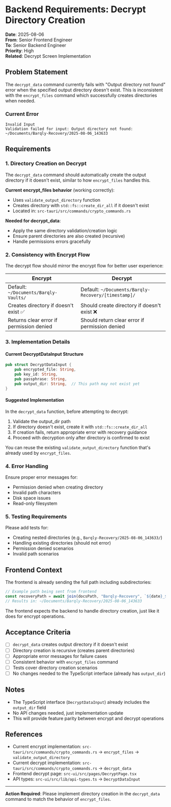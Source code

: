 # Backend Requirements: Decrypt Directory Creation

**Date**: 2025-08-06  
**From**: Senior Frontend Engineer  
**To**: Senior Backend Engineer  
**Priority**: High  
**Related**: Decrypt Screen Implementation

## Problem Statement

The `decrypt_data` command currently fails with "Output directory not found" error when the specified output directory doesn't exist. This is inconsistent with the `encrypt_files` command which successfully creates directories when needed.

### Current Error

```
Invalid Input
Validation failed for input: Output directory not found: ~/Documents/Barqly-Recovery/2025-08-06_143633
```

## Requirements

### 1. Directory Creation on Decrypt

The `decrypt_data` command should automatically create the output directory if it doesn't exist, similar to how `encrypt_files` handles this.

**Current encrypt_files behavior** (working correctly):

- Uses `validate_output_directory` function
- Creates directory with `std::fs::create_dir_all` if it doesn't exist
- Located in: `src-tauri/src/commands/crypto_commands.rs`

**Needed for decrypt_data**:

- Apply the same directory validation/creation logic
- Ensure parent directories are also created (recursive)
- Handle permissions errors gracefully

### 2. Consistency with Encrypt Flow

The decrypt flow should mirror the encrypt flow for better user experience:

| Encrypt                                  | Decrypt                                             |
| ---------------------------------------- | --------------------------------------------------- |
| Default: `~/Documents/Barqly-Vaults/`    | Default: `~/Documents/Barqly-Recovery/[timestamp]/` |
| Creates directory if doesn't exist ✅    | Should create directory if doesn't exist ❌         |
| Returns clear error if permission denied | Should return clear error if permission denied      |

### 3. Implementation Details

#### Current DecryptDataInput Structure

```rust
pub struct DecryptDataInput {
    pub encrypted_file: String,
    pub key_id: String,
    pub passphrase: String,
    pub output_dir: String,  // This path may not exist yet
}
```

#### Suggested Implementation

In the `decrypt_data` function, before attempting to decrypt:

1. Validate the output_dir path
2. If directory doesn't exist, create it with `std::fs::create_dir_all`
3. If creation fails, return appropriate error with recovery guidance
4. Proceed with decryption only after directory is confirmed to exist

You can reuse the existing `validate_output_directory` function that's already used by `encrypt_files`.

### 4. Error Handling

Ensure proper error messages for:

- Permission denied when creating directory
- Invalid path characters
- Disk space issues
- Read-only filesystem

### 5. Testing Requirements

Please add tests for:

- Creating nested directories (e.g., `Barqly-Recovery/2025-08-06_143633/`)
- Handling existing directories (should not error)
- Permission denied scenarios
- Invalid path scenarios

## Frontend Context

The frontend is already sending the full path including subdirectories:

```typescript
// Example path being sent from frontend
const recoveryPath = await join(docsPath, "Barqly-Recovery", `${date}_${time}`);
// Results in: ~/Documents/Barqly-Recovery/2025-08-06_143633
```

The frontend expects the backend to handle directory creation, just like it does for encrypt operations.

## Acceptance Criteria

- [ ] `decrypt_data` creates output directory if it doesn't exist
- [ ] Directory creation is recursive (creates parent directories)
- [ ] Appropriate error messages for failure cases
- [ ] Consistent behavior with `encrypt_files` command
- [ ] Tests cover directory creation scenarios
- [ ] No changes needed to the TypeScript interface (already has `output_dir`)

## Notes

- The TypeScript interface (`DecryptDataInput`) already includes the `output_dir` field
- No API changes needed, just implementation update
- This will provide feature parity between encrypt and decrypt operations

## References

- Current encrypt implementation: `src-tauri/src/commands/crypto_commands.rs` → `encrypt_files` → `validate_output_directory`
- Current decrypt implementation: `src-tauri/src/commands/crypto_commands.rs` → `decrypt_data`
- Frontend decrypt page: `src-ui/src/pages/DecryptPage.tsx`
- API types: `src-ui/src/lib/api-types.ts` → `DecryptDataInput`

---

**Action Required**: Please implement directory creation in the `decrypt_data` command to match the behavior of `encrypt_files`.
